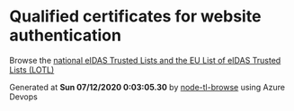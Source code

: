 # Qualified certificates for website authentication 
 Browse the [national eIDAS Trusted Lists and the EU List of eIDAS Trusted Lists (LOTL)](https://webgate.ec.europa.eu/tl-browser/#/) 
 
 
Generated at **Sun 07/12/2020  0:03:05.30** by [node-tl-browse](https://github.com/ymedlop/node-tl-browser) using Azure Devops 
